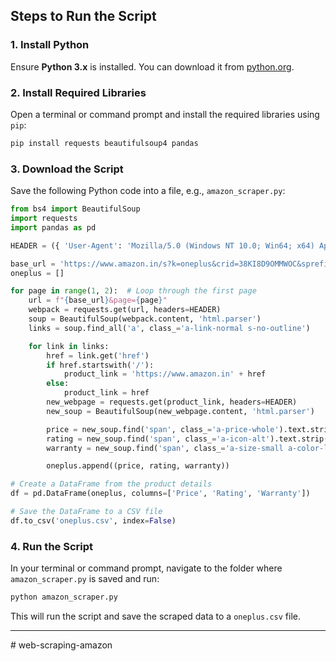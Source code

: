 
## Steps to Run the Script

### 1. **Install Python**
Ensure **Python 3.x** is installed. You can download it from [python.org](https://www.python.org/downloads/).

### 2. **Install Required Libraries**
Open a terminal or command prompt and install the required libraries using `pip`:

```bash
pip install requests beautifulsoup4 pandas
```

### 3. **Download the Script**
Save the following Python code into a file, e.g., `amazon_scraper.py`:

```python
from bs4 import BeautifulSoup
import requests
import pandas as pd

HEADER = ({ 'User-Agent': 'Mozilla/5.0 (Windows NT 10.0; Win64; x64) AppleWebKit/537.36 (KHTML, like Gecko) Chrome/115.0.0.0 Safari/537.36', 'Accept-Language': 'en-US, en;q=0.5'})

base_url = 'https://www.amazon.in/s?k=oneplus&crid=38KI8D9OMMWOC&sprefix=oneplus%2Caps%2C419&ref=nb_sb_noss_2'
oneplus = []

for page in range(1, 2):  # Loop through the first page
    url = f"{base_url}&page={page}"
    webpack = requests.get(url, headers=HEADER)
    soup = BeautifulSoup(webpack.content, 'html.parser')
    links = soup.find_all('a', class_='a-link-normal s-no-outline')

    for link in links:
        href = link.get('href')
        if href.startswith('/'):
            product_link = 'https://www.amazon.in' + href
        else:
            product_link = href
        new_webpage = requests.get(product_link, headers=HEADER)
        new_soup = BeautifulSoup(new_webpage.content, 'html.parser')

        price = new_soup.find('span', class_='a-price-whole').text.strip().replace('.', '') if new_soup.find('span', class_='a-price-whole') else 'N/A'
        rating = new_soup.find('span', class_='a-icon-alt').text.strip().replace(' out of ', '/') if new_soup.find('span', class_='a-icon-alt') else 'N/A'
        warranty = new_soup.find('span', class_='a-size-small a-color-link a-text-normal').text.strip() if new_soup.find('span', class_='a-size-small a-color-link a-text-normal') else 'N/A'

        oneplus.append((price, rating, warranty))

# Create a DataFrame from the product details
df = pd.DataFrame(oneplus, columns=['Price', 'Rating', 'Warranty'])

# Save the DataFrame to a CSV file
df.to_csv('oneplus.csv', index=False)
```

### 4. **Run the Script**
In your terminal or command prompt, navigate to the folder where `amazon_scraper.py` is saved and run:

```bash
python amazon_scraper.py
```

This will run the script and save the scraped data to a `oneplus.csv` file.

---


#   w e b - s c r a p i n g - a m a z o n  
 
